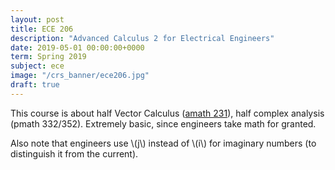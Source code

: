 ```yaml
---
layout: post
title: ECE 206
description: "Advanced Calculus 2 for Electrical Engineers"
date: 2019-05-01 00:00:00+0000
term: Spring 2019
subject: ece
image: "/crs_banner/ece206.jpg"
draft: true
---
```


This course is about half Vector Calculus ([amath 231](/amath231)), half complex analysis (pmath 332/352). Extremely basic, since engineers take math for granted.

Also note that engineers use \\(j\\) instead of \\(i\\) for imaginary numbers (to distinguish it from the current).

